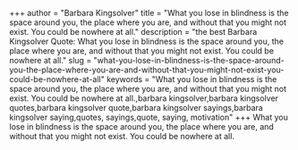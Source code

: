 +++
author = "Barbara Kingsolver"
title = "What you lose in blindness is the space around you, the place where you are, and without that you might not exist. You could be nowhere at all."
description = "the best Barbara Kingsolver Quote: What you lose in blindness is the space around you, the place where you are, and without that you might not exist. You could be nowhere at all."
slug = "what-you-lose-in-blindness-is-the-space-around-you-the-place-where-you-are-and-without-that-you-might-not-exist-you-could-be-nowhere-at-all"
keywords = "What you lose in blindness is the space around you, the place where you are, and without that you might not exist. You could be nowhere at all.,barbara kingsolver,barbara kingsolver quotes,barbara kingsolver quote,barbara kingsolver sayings,barbara kingsolver saying,quotes, sayings,quote, saying, motivation"
+++
What you lose in blindness is the space around you, the place where you are, and without that you might not exist. You could be nowhere at all.
